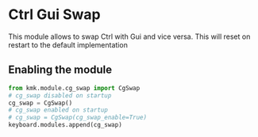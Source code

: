 # Ctrl Gui Swap
This module allows to swap Ctrl with Gui and vice versa. This will reset on restart to the default implementation

## Enabling the module
```python
from kmk.module.cg_swap import CgSwap
# cg_swap disabled on startup
cg_swap = CgSwap()
# cg_swap enabled on startup
# cg_swap = CgSwap(cg_swap_enable=True)
keyboard.modules.append(cg_swap)

```
